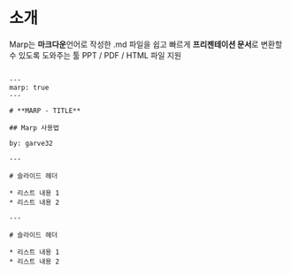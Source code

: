# 소개
Marp는 **마크다운**언어로 작성한 .md 파일을 쉽고 빠르게 **프리젠테이션 문서**로 변환할 수 있도록 도와주는 툴
PPT / PDF / HTML 파일 지원

```

---
marp: true
---

# **MARP - TITLE**

## Marp 사용법

by: garve32

---

# 슬라이드 헤더

* 리스트 내용 1
* 리스트 내용 2

---

# 슬라이드 헤더

* 리스트 내용 1
* 리스트 내용 2


```